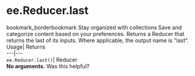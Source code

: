  
#  ee.Reducer.last 
bookmark_borderbookmark Stay organized with collections  Save and categorize content based on your preferences.
Returns a Reducer that returns the last of its inputs. Where applicable, the output name is "last". 
Usage| Returns  
---|---  
`ee.Reducer.last()`| Reducer  
**No arguments.**
Was this helpful?
